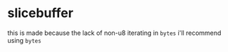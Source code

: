 # slicebuffer
this is made because the lack of non-u8 iterating in `bytes`
i'll recommend using `bytes`

